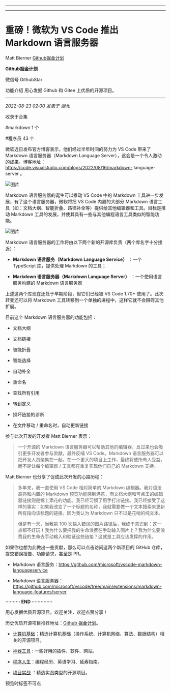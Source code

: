 ----------------------------------------
----------------------------------------
#  重磅！微软为 VS Code 推出 Markdown 语言服务器

Matt Bierner  [ Github掘金计划 ](javascript:void\(0\);)

**Github掘金计划** ![]()

微信号 GithubStar

功能介绍 用心发掘 Github 和 Gitee 上优质的开源项目。

____

_2022-08-23 02:00_ _发表于 湖北_

收录于合集

#markdown 1 个

#程序员 43 个

微软近日发布官方博客表示，他们经过半年时间的努力为 VS Code 带来了 Markdown 语言服务器（Markdown Language
Server），这会是一个令人激动的成果。博客地址：https://code.visualstudio.com/blogs/2022/08/16/markdown-
language-server 。

![图片](https://mmbiz.qpic.cn/mmbiz_png/BcyAypujBVZ7ngIy2iaEQCxg1clj8UfM19rmBC20mAPOTfoRNwXOpMwr54hyBZy62QoupcY3HOwUb11SG7KGxbA/640?wx_fmt=png&wxfrom=5&wx_lazy=1&wx_co=1)

Markdown 语言服务器的诞生可以推动 VS Code 中的 Markdown 工具进一步发展，有了这个语言服务器，微软将把 VS Code
内置的大部分 Markdown 语言工具（如：文档大纲、智能折叠、路径补全等）提供给其他编辑器和工具。目标是推动 Markdown
工具的发展，并使其具有一些与其他编程语言工具类似的智能功能。

![图片](https://mmbiz.qpic.cn/mmbiz_png/BcyAypujBVZ7ngIy2iaEQCxg1clj8UfM19chNVsibp2FTH9U1r7fKwicCXph1yHpI4SoLxCzibxIfZOA3k2ea7N3sw/640?wx_fmt=png)

Markdown 语言服务器的工作将由以下两个新的开源库负责（两个库名字十分接近）：

  *  **Markdown 语言服务（Markdown Language Service）** ：一个 TypeScript 库，提供处理 Markdown 的工具；

  *  **Markdown 语言服务器（Markdown Language Server）** ：一个使用语言服务构建的 Markdown 语言服务器

上述这两个库现在还处于早期阶段，但它们已经被 VS Code 1.70+ 使用了。此次转变还可以将 Markdown
工具转移到一个单独的进程中，这样它就不会阻碍其他扩展。

目前这个 Markdown 语言服务器的功能包括：

  * 文档大纲

  * 文档链接

  * 智能折叠

  * 智能选择

  * 自动补全

  * 重命名

  * 查找所有引用

  * 转到定义

  * 损坏链接的诊断

  * 在文件移动 / 重命名时，自动更新链接

参与此次开发的开发者 Matt Bierner 表示：

> 一个开源的 Markdown 语言服务器可以帮助其他的编辑器，反过来也会吸引更多开发者参与贡献，最终反哺 VS Code。Markdown
> 语言服务器可以把开发人员聚集在一起，在一个更大的项目上工作，最终将使所有人受益，而不是让每个编辑器 / 工具都在重复实现他们自己的 Markdown
> 支持。

Matt Bierner 也分享了促成此次开发的心路历程：

> 多年来，我一直使用 VS Code 相对简单的 Markdown 编辑器。我对语法高亮和内置的 Markdown
> 预览功能感到满意，而文档大纲和可点击的编辑器链接则是锦上添花的功能。我已经习惯了用手打出链接。我已经接受了这样的事实：如果我改变了一个标题的名称，我就需要做一个文本搜索来更新所有指向该标题的链接。因为我认为
> Markdown 只不过是花哨的纯文本。
>
> 但是有一天，当我第 100
> 次输入错误的图片路径后，我终于意识到：这一点都不好玩！我为什么要把我的生命浪费在手动输入图片上？我为什么要浪费我的生命去手动输入和验证这些链接？这就是工具应该发挥的作用。

如果你也想为此做出一些贡献，那么可以点击访问这两个新项目的 GitHub 仓库，提交错误报告、功能请求，甚至是 PR。

  

  * Markdown 语言服务：https://github.com/microsoft/vscode-markdown-languageservice

  * Markdown 语言服务器：https://github.com/microsoft/vscode/tree/main/extensions/markdown-language-features/server

  

 **·········· END ··············**

用心发掘优质开源项目，欢迎关注，欢迎点赞分享！

历史优质开源项目推荐地址：[Github
掘金计划](https://mp.weixin.qq.com/mp/appmsgalbum?__biz=MzIwNDgzMzI3Mg==&action=getalbum&album_id=1571213952619954180#wechat_redirect)。

  * [计算机基础](https://mp.weixin.qq.com/mp/appmsgalbum?action=getalbum&album_id=1635325633234780161&__biz=MzIwNDgzMzI3Mg==#wechat_redirect)：精选计算机基础（操作系统、计算机网络、算法、数据结构）相关的开源项目。

  * [神器工具](https://mp.weixin.qq.com/mp/appmsgalbum?__biz=MzIwNDgzMzI3Mg==&action=getalbum&album_id=1692140336665378820#wechat_redirect) : 一些好用的插件、软件、网站。

  * [程序人生](https://mp.weixin.qq.com/mp/appmsgalbum?__biz=MzIwNDgzMzI3Mg==&action=getalbum&album_id=2084343476975878144#wechat_redirect)：编程经历、英语学习、延寿指南。

  * [项目实战](https://mp.weixin.qq.com/mp/appmsgalbum?action=getalbum&album_id=1632590550748938241&__biz=MzIwNDgzMzI3Mg==#wechat_redirect) ：精选实战类型的开源项目。

  

预览时标签不可点

